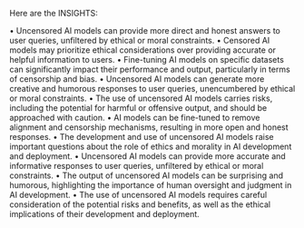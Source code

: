 Here are the INSIGHTS:

• Uncensored AI models can provide more direct and honest answers to user queries, unfiltered by ethical or moral constraints.
• Censored AI models may prioritize ethical considerations over providing accurate or helpful information to users.
• Fine-tuning AI models on specific datasets can significantly impact their performance and output, particularly in terms of censorship and bias.
• Uncensored AI models can generate more creative and humorous responses to user queries, unencumbered by ethical or moral constraints.
• The use of uncensored AI models carries risks, including the potential for harmful or offensive output, and should be approached with caution.
• AI models can be fine-tuned to remove alignment and censorship mechanisms, resulting in more open and honest responses.
• The development and use of uncensored AI models raise important questions about the role of ethics and morality in AI development and deployment.
• Uncensored AI models can provide more accurate and informative responses to user queries, unfiltered by ethical or moral constraints.
• The output of uncensored AI models can be surprising and humorous, highlighting the importance of human oversight and judgment in AI development.
• The use of uncensored AI models requires careful consideration of the potential risks and benefits, as well as the ethical implications of their development and deployment.

